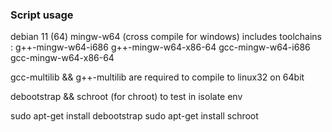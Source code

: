 
### Script usage


debian 11 (64)
mingw-w64 (cross compile for windows)
includes toolchains : 
    g++-mingw-w64-i686 
    g++-mingw-w64-x86-64 
    gcc-mingw-w64-i686 
    gcc-mingw-w64-x86-64 

gcc-multilib && g++-multilib are required to compile to linux32 on 64bit

debootstrap  && schroot (for chroot) to test in isolate env


sudo apt-get install debootstrap 
sudo apt-get install schroot